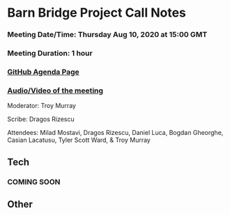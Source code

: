 # Barn Bridge Project Call Notes

### Meeting Date/Time: Thursday Aug 10, 2020 at 15:00 GMT
### Meeting Duration: 1 hour
### [GitHub Agenda Page](https://github.com/BarnBridge/BarnBridge-PM/issues/1)
### [Audio/Video of the meeting](https://youtu.be/Q3N1o2W6-CM)

Moderator: Troy Murray

Scribe: Dragos Rizescu

Attendees: Milad Mostavi, Dragos Rizescu, Daniel Luca, Bogdan Gheorghe, Casian Lacatusu, Tyler Scott Ward, & Troy Murray

## Tech

### COMING SOON

## Other

